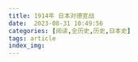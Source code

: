 ```yaml
---
title: 1914年 日本对德宣战
date:  2023-08-31 10:49:56
categories: [阅读,全历史,历史,日本史]
tags: article
index_img: 
---
```


